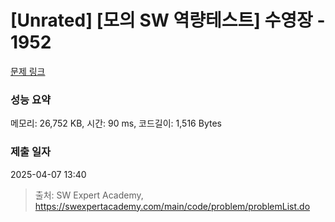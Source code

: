 # [Unrated] [모의 SW 역량테스트] 수영장 - 1952 

[문제 링크](https://swexpertacademy.com/main/code/problem/problemDetail.do?contestProbId=AV5PpFQaAQMDFAUq) 

### 성능 요약

메모리: 26,752 KB, 시간: 90 ms, 코드길이: 1,516 Bytes

### 제출 일자

2025-04-07 13:40



> 출처: SW Expert Academy, https://swexpertacademy.com/main/code/problem/problemList.do